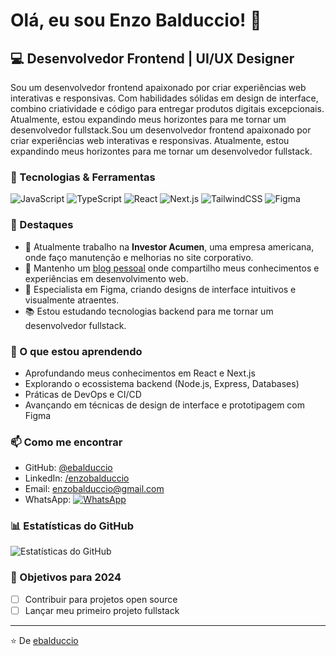 # Olá, eu sou Enzo Balduccio! 👋

## 💻 Desenvolvedor Frontend | UI/UX Designer

Sou um desenvolvedor frontend apaixonado por criar experiências web interativas e responsivas. Com habilidades sólidas em design de interface, combino criatividade e código para entregar produtos digitais excepcionais. Atualmente, estou expandindo meus horizontes para me tornar um desenvolvedor fullstack.Sou um desenvolvedor frontend apaixonado por criar experiências web interativas e responsivas. Atualmente, estou expandindo meus horizontes para me tornar um desenvolvedor fullstack.

### 🔧 Tecnologias & Ferramentas

![JavaScript](https://img.shields.io/badge/-JavaScript-F7DF1E?style=flat-square&logo=javascript&logoColor=black)
![TypeScript](https://img.shields.io/badge/-TypeScript-3178C6?style=flat-square&logo=typescript&logoColor=white)
![React](https://img.shields.io/badge/-React-61DAFB?style=flat-square&logo=react&logoColor=black)
![Next.js](https://img.shields.io/badge/-Next.js-000000?style=flat-square&logo=next.js&logoColor=white)
![TailwindCSS](https://img.shields.io/badge/-TailwindCSS-38B2AC?style=flat-square&logo=tailwind-css&logoColor=white)
![Figma](https://img.shields.io/badge/-Figma-F24E1E?style=flat-square&logo=figma&logoColor=white.)

### 🚀 Destaques

- 🏢 Atualmente trabalho na **Investor Acumen**, uma empresa americana, onde faço manutenção e melhorias no site corporativo.
- 📝 Mantenho um [blog pessoal](https://github.com/ebalduccio/james_website) onde compartilho meus conhecimentos e experiências em desenvolvimento web.
- 🎨 Especialista em Figma, criando designs de interface intuitivos e visualmente atraentes.
- 📚 Estou estudando tecnologias backend para me tornar um desenvolvedor fullstack.

### 🌱 O que estou aprendendo

- Aprofundando meus conhecimentos em React e Next.js
- Explorando o ecossistema backend (Node.js, Express, Databases)
- Práticas de DevOps e CI/CD
- Avançando em técnicas de design de interface e prototipagem com Figma

### 📫 Como me encontrar

- GitHub: [@ebalduccio](https://github.com/ebalduccio)
- LinkedIn: [/enzobalduccio](https://www.linkedin.com/in/enzobalduccio/)
- Email: enzobalduccio@gmail.com
- WhatsApp: [![WhatsApp](https://img.shields.io/badge/WhatsApp-25D366?style=flat-square&logo=whatsapp&logoColor=white)](https://wa.me/5571993488260)

### 📊 Estatísticas do GitHub

![Estatísticas do GitHub](https://github-readme-stats.vercel.app/api?username=ebalduccio&show_icons=true&theme=radical)

### 🎯 Objetivos para 2024

- [ ] Contribuir para projetos open source
- [ ] Lançar meu primeiro projeto fullstack

---

⭐️ De [ebalduccio](https://github.com/ebalduccio)
